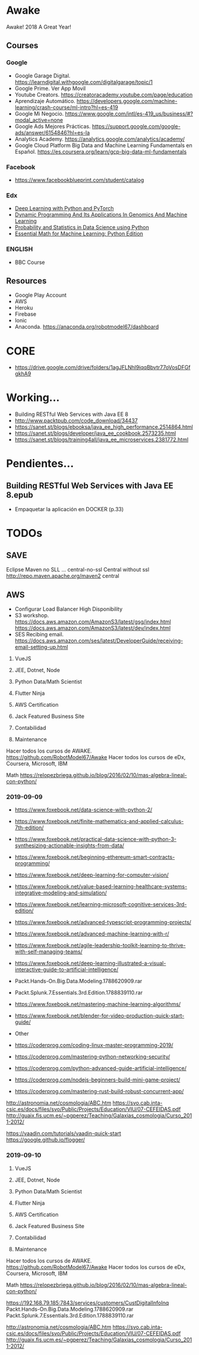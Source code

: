 # Awake
Awake! 2018 A Great Year!

## Courses
### Google
* Google Garage Digital. https://learndigital.withgoogle.com/digitalgarage/topic/1
* Google Prime. Ver App Movil
* Youtube Creators. https://creatoracademy.youtube.com/page/education
* Aprendizaje Automático. https://developers.google.com/machine-learning/crash-course/ml-intro?hl=es-419
* Google Mi Negocio. https://www.google.com/intl/es-419_us/business/#?modal_active=none
* Google Ads Mejores Prácticas. https://support.google.com/google-ads/answer/6154846?hl=es-la
* Analytics Academy. https://analytics.google.com/analytics/academy/
* Google Cloud Platform Big Data and Machine Learning Fundamentals en Español. https://es.coursera.org/learn/gcp-big-data-ml-fundamentals

### Facebook
* https://www.facebookblueprint.com/student/catalog

### Edx
* [Deep Learning with Python and PyTorch](https://courses.edx.org/courses/course-v1:IBM+DL0110EN+3T2018/course/)
* [Dynamic Programming And Its Applications In Genomics And Machine Learning](https://courses.edx.org/courses/course-v1:UCSanDiegoX+ALGS205x+1T2017/course/)
* [Probability and Statistics in Data Science using Python](https://courses.edx.org/courses/course-v1:UCSanDiegoX+DSE210x+3T2018/course/)
* [Essential Math for Machine Learning: Python Edition](https://courses.edx.org/courses/course-v1:Microsoft+DAT256x+3T2018/course/)


### ENGLISH
* BBC Course

## Resources
* Google Play Account
* AWS
* Heroku
* Firebase
* Ionic
* Anaconda. https://anaconda.org/robotmodel67/dashboard

# CORE
* https://drive.google.com/drive/folders/1agJFLNhl9iqqBbvtr77oVosDFGfgkhA9

# Working...
* Building RESTful Web Services with Java EE 8
* http://www.packtpub.com/code_download/34437
* https://sanet.st/blogs/ebooksa/java_ee_high_performance.2514864.html
* https://sanet.st/blogs/developer/java_ee_cookbook.2573235.html
* https://sanet.st/blogs/training4all/java_ee_microservices.2381772.html

# Pendientes...
## Building RESTful Web Services with Java EE 8.epub
* Empaquetar la aplicación en DOCKER (p.33)

# TODOs

## SAVE
Eclipse Maven no SLL
...
    <mirror>
        <id>central-no-ssl</id>
        <name>Central without ssl</name>
        <url>http://repo.maven.apache.org/maven2</url>
        <mirrorOf>central</mirrorOf>
    </mirror>	 
  </mirrors>

## AWS
* Configurar Load Balancer High Disponibility
* S3 workshop. https://docs.aws.amazon.com/AmazonS3/latest/gsg/index.html https://docs.aws.amazon.com/AmazonS3/latest/dev/index.html
* SES Recibing email. https://docs.aws.amazon.com/ses/latest/DeveloperGuide/receiving-email-setting-up.html


1. VueJS 
2. JEE, Dotnet, Node
3. Python Data/Math Scientist
4. Flutter Ninja
5. AWS Certification

0. Jack Featured Business Site
1. Contabilidad
2. Maintenance

Hacer todos los cursos de AWAKE. https://github.com/RobotModel67/Awake
Hacer todos los cursos de eDx, Coursera, Microsoft, IBM

Math
https://relopezbriega.github.io/blog/2016/02/10/mas-algebra-lineal-con-python/

### 2019-09-09
* https://www.foxebook.net/data-science-with-python-2/
* https://www.foxebook.net/finite-mathematics-and-applied-calculus-7th-edition/
* https://www.foxebook.net/practical-data-science-with-python-3-synthesizing-actionable-insights-from-data/
* https://www.foxebook.net/beginning-ethereum-smart-contracts-programming/
* https://www.foxebook.net/deep-learning-for-computer-vision/
* https://www.foxebook.net/value-based-learning-healthcare-systems-integrative-modeling-and-simulation/
* https://www.foxebook.net/learning-microsoft-cognitive-services-3rd-edition/
* https://www.foxebook.net/advanced-typescript-programming-projects/
* https://www.foxebook.net/advanced-machine-learning-with-r/
* https://www.foxebook.net/agile-leadership-toolkit-learning-to-thrive-with-self-managing-teams/
* https://www.foxebook.net/deep-learning-illustrated-a-visual-interactive-guide-to-artificial-intelligence/



* Packt.Hands-On.Big.Data.Modeling.1788620909.rar
* Packt.Splunk.7.Essentials.3rd.Edition.1788839110.rar
* https://www.foxebook.net/mastering-machine-learning-algorithms/
* https://www.foxebook.net/blender-for-video-production-quick-start-guide/
* Other
* https://coderprog.com/coding-linux-master-programming-2019/
* https://coderprog.com/mastering-python-networking-security/
* https://coderprog.com/python-advanced-guide-artificial-intelligence/
* https://coderprog.com/nodejs-beginners-build-mini-game-project/
* https://coderprog.com/mastering-rust-build-robust-concurrent-app/


http://astronomia.net/cosmologia/ABC.htm
https://svo.cab.inta-csic.es/docs/files/svo/Public/Projects/Education/VIU/07-CEFEIDAS.pdf
http://guaix.fis.ucm.es/~pgperez/Teaching/Galaxias_cosmologia/Curso_2011-2012/

https://vaadin.com/tutorials/vaadin-quick-start
https://google.github.io/flogger/


### 2019-09-10
1. VueJS 
2. JEE, Dotnet, Node
3. Python Data/Math Scientist
4. Flutter Ninja
5. AWS Certification

0. Jack Featured Business Site
1. Contabilidad
2. Maintenance

Hacer todos los cursos de AWAKE. https://github.com/RobotModel67/Awake
Hacer todos los cursos de eDx, Coursera, Microsoft, IBM

Math
https://relopezbriega.github.io/blog/2016/02/10/mas-algebra-lineal-con-python/



https://192.168.79.185:7843/services/customers/CustDigitalInfoInq
Packt.Hands-On.Big.Data.Modeling.1788620909.rar
Packt.Splunk.7.Essentials.3rd.Edition.1788839110.rar

http://astronomia.net/cosmologia/ABC.htm
https://svo.cab.inta-csic.es/docs/files/svo/Public/Projects/Education/VIU/07-CEFEIDAS.pdf
http://guaix.fis.ucm.es/~pgperez/Teaching/Galaxias_cosmologia/Curso_2011-2012/

